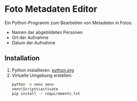 # Foto Metadaten Editor

Ein Python-Programm zum Bearbeiten von Metadaten in Fotos:
- Namen der abgebildeten Personen
- Ort der Aufnahme
- Datum der Aufnahme

## Installation
1. Python installieren: [python.org](https://www.python.org)
2. Virtuelle Umgebung erstellen:
   ```bash
   python -m venv venv
   venv\Scripts\activate
   pip install -r requirements.txt
